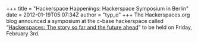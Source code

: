 +++
title = "Hackerspace Happenings: Hackerspace Symposium in Berlin"
date = 2012-01-19T05:07:34Z
author = "typ_o"
+++
The Hackerspaces.org blog announced a symposium at the c-base
hackerspace called “[Hackerspaces: The story so far and the future
ahead](http://blog.hackerspaces.org/2012/01/13/upcoming-symposium-in-berlin-germany-hackerspaces-the-story-so-far-and-the-future-ahead/)”
to be held on Friday, February 3rd.
